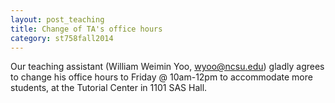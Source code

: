 ```yaml
---
layout: post_teaching
title: Change of TA's office hours
category: st758fall2014
---
```


Our teaching assistant (William Weimin Yoo, <wyoo@ncsu.edu>) gladly agrees to change his office hours to Friday @ 10am-12pm to accommodate more students, at the Tutorial Center in 1101 SAS Hall.

